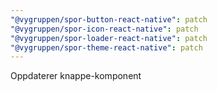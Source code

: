 ```yaml
---
"@vygruppen/spor-button-react-native": patch
"@vygruppen/spor-icon-react-native": patch
"@vygruppen/spor-loader-react-native": patch
"@vygruppen/spor-theme-react-native": patch
---
```


Oppdaterer knappe-komponent
